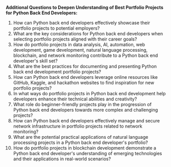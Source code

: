 **Additional Questions to Deepen Understanding of Best Portfolio Projects for Python Back End Developers:**

1. How can Python back end developers effectively showcase their portfolio projects to potential employers?
2. What are the key considerations for Python back end developers when selecting portfolio projects aligned with their career goals?
3. How do portfolio projects in data analysis, AI, automation, web development, game development, natural language processing, blockchain, and network monitoring contribute to a Python back end developer's skill set?
4. What are the best practices for documenting and presenting Python back end development portfolio projects?
5. How can Python back end developers leverage online resources like GitHub, Kaggle, and hackathon websites to find inspiration for new portfolio projects?
6. In what ways do portfolio projects in Python back end development help developers enhance their technical abilities and creativity?
7. What role do beginner-friendly projects play in the progression of Python back end developers towards more complex and challenging projects?
8. How can Python back end developers effectively manage and secure network infrastructure in portfolio projects related to network monitoring?
9. What are the potential practical applications of natural language processing projects in a Python back end developer's portfolio?
10. How do portfolio projects in blockchain development demonstrate a Python back end developer's understanding of emerging technologies and their applications in real-world scenarios?